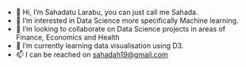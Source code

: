 - 👋 Hi, I’m Sahadatu Larabu, you can just call me Sahada.
- 👀 I’m interested in Data Science more specifically Machine learning.
- 💞️ I’m looking to collaborate on Data Science projects in areas of Finance, Economics and Health
- 🌱 I’m currently learning data visualisation using D3.
- 📫 I can be reached on sahadah19@gmail.com

<!---
sahada19/sahada19 is a ✨ special ✨ repository because its `README.md` (this file) appears on your GitHub profile.
You can click the Preview link to take a look at your changes.
--->
